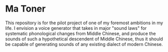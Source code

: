# Ma Toner
This repository is for the pilot project of one of my foremost ambitions in my life. I envision a voice generator that takes in major "sound laws" for systematic phonological changes from Middle Chinese, and produce the sounds of such a hypothetical descendent of Middle Chinese, thus it should be capable of generating sounds of any existing dialect of modern Chinese.   

